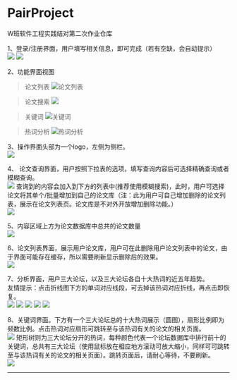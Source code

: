 # PairProject
W班软件工程实践结对第二次作业仓库

1、登录/注册界面，用户填写相关信息，即可完成（若有空缺，会自动提示）  
![](https://img2020.cnblogs.com/blog/2284976/202103/2284976-20210331144139913-1861555537.png)
![](https://img2020.cnblogs.com/blog/2284976/202103/2284976-20210331144203171-75719047.png)

2、功能界面视图

>论文列表
![论文列表](https://img2020.cnblogs.com/blog/2284976/202103/2284976-20210331190353124-609930423.png)

>论文搜索
![](https://img2020.cnblogs.com/blog/2284976/202103/2284976-20210331190408446-1770427298.png)

>关键词
![关键词](https://img2020.cnblogs.com/blog/2284976/202103/2284976-20210331190427612-2067678927.png)

>热词分析
![热词分析](https://img2020.cnblogs.com/blog/2284976/202103/2284976-20210331190439574-734688889.png)



3、操作界面头部为一个logo，左侧为侧栏。  
![](https://img2020.cnblogs.com/blog/2284976/202103/2284976-20210331144304128-2107153696.png)

4、 论文查询界面，用户按照下拉表的选项，填写查询内容后可选择精确查询或者模糊查询。  
![](https://img2020.cnblogs.com/blog/2284976/202103/2284976-20210331144621496-192657115.png)
查询到的内容会加入到下方的列表中(推荐使用模糊搜索)，此时，用户可选择论文将其单个/批量增加到自己的论文库（注：此为用户可自己增加删除的论文列表，展示在论文列表页。论文库是不对外开放增加删除功能。）    
![](https://img2020.cnblogs.com/blog/2284976/202103/2284976-20210331144755837-213172881.png)

5、内容区域上方为论文数据库中总共的论文数量  
![](https://img2020.cnblogs.com/blog/2284976/202103/2284976-20210331150058885-1477140514.png)  

6、论文列表界面，展示用户论文库，用户可在此删除用户论文列表中的论文，由于界面可能存在缓存，所以需要刷新显示删除后的效果。  
![](https://img2020.cnblogs.com/blog/2284976/202103/2284976-20210331145630915-779832537.png)

7、分析界面，用户三大论坛，以及三大论坛各自十大热词的近五年趋势。  
友情提示：点击折线图下方的单词对应线段，可去掉该热词对应折线，再点击即恢复。  
![](https://img2020.cnblogs.com/blog/2284976/202103/2284976-20210331150249451-311570336.png)
![](https://img2020.cnblogs.com/blog/2284976/202103/2284976-20210331150313394-632044348.png)
![](https://img2020.cnblogs.com/blog/2284976/202103/2284976-20210331150418394-623271898.png)
![](https://img2020.cnblogs.com/blog/2284976/202103/2284976-20210331150434038-1934314298.png)
![](https://img2020.cnblogs.com/blog/2284976/202103/2284976-20210331150448801-1851693237.png)

8、关键词界面。下方有一个三大论坛总的十大热词展示（圆图），扇形比例即为频数比例。点击热词对应扇形可跳转至与该热词有关的论文的相关页面。  
![](https://img2020.cnblogs.com/blog/2284976/202103/2284976-20210331151149439-83103588.png)
矩形树则为三大论坛分开的热词，每种颜色代表一个论坛数据库中排行前十的关键词，总共有三大论坛（使用鼠标放在相应地方滚动可放大缩小，同样可可跳转至与该热词有关的论文的相关页面）。跳转页面后，请耐心等待，不要刷新。  
![](https://img2020.cnblogs.com/blog/2284976/202103/2284976-20210331151207201-285568699.png)

---
